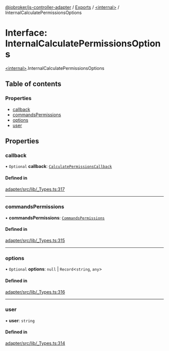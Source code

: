[@iobroker/js-controller-adapter](../README.md) / [Exports](../modules.md) / [\<internal\>](../modules/internal_.md) / InternalCalculatePermissionsOptions

# Interface: InternalCalculatePermissionsOptions

[\<internal\>](../modules/internal_.md).InternalCalculatePermissionsOptions

## Table of contents

### Properties

- [callback](internal_.InternalCalculatePermissionsOptions.md#callback)
- [commandsPermissions](internal_.InternalCalculatePermissionsOptions.md#commandspermissions)
- [options](internal_.InternalCalculatePermissionsOptions.md#options)
- [user](internal_.InternalCalculatePermissionsOptions.md#user)

## Properties

### callback

• `Optional` **callback**: [`CalculatePermissionsCallback`](../modules/internal_.md#calculatepermissionscallback)

#### Defined in

[adapter/src/lib/_Types.ts:317](https://github.com/ioBroker/ioBroker.js-controller/blob/31d1cb492/packages/adapter/src/lib/_Types.ts#L317)

___

### commandsPermissions

• **commandsPermissions**: [`CommandsPermissions`](../modules/internal_.md#commandspermissions)

#### Defined in

[adapter/src/lib/_Types.ts:315](https://github.com/ioBroker/ioBroker.js-controller/blob/31d1cb492/packages/adapter/src/lib/_Types.ts#L315)

___

### options

• `Optional` **options**: ``null`` \| `Record`\<`string`, `any`\>

#### Defined in

[adapter/src/lib/_Types.ts:316](https://github.com/ioBroker/ioBroker.js-controller/blob/31d1cb492/packages/adapter/src/lib/_Types.ts#L316)

___

### user

• **user**: `string`

#### Defined in

[adapter/src/lib/_Types.ts:314](https://github.com/ioBroker/ioBroker.js-controller/blob/31d1cb492/packages/adapter/src/lib/_Types.ts#L314)
